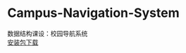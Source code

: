 # Campus-Navigation-System
数据结构课设：校园导航系统<br>
[安装包下载](https://github.com/Radium1209/Campus-Navigation-System/raw/master/%E6%A0%A1%E5%9B%AD%E5%AF%BC%E8%88%AA%E7%B3%BB%E7%BB%9F/Campus%20Navigation%20System/Debug/Campus%20Navigation%20System.msi)
